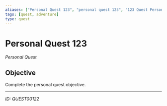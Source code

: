 ```yaml
---
aliases: ["Personal Quest 123", "personal quest 123", "123 Quest Personal"]
tags: [quest, adventure]
type: quest
---
```


# Personal Quest 123

*Personal Quest*

## Objective
Complete the personal quest objective.

---
*ID: QUEST00122*